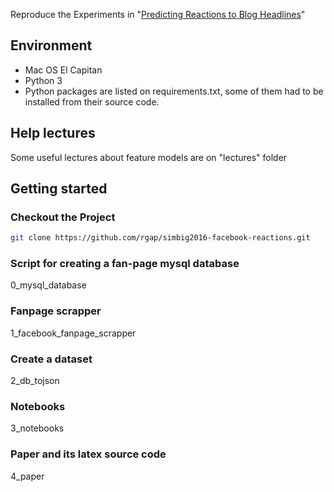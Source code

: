 Reproduce the Experiments in "[Predicting Reactions to Blog Headlines]()"

## Environment

- Mac OS El Capitan
- Python 3
- Python packages are listed on requirements.txt, some of them had to be installed from their source code.

## Help lectures

Some useful lectures about feature models are on "lectures" folder

## Getting started

### Checkout the Project

```sh
git clone https://github.com/rgap/simbig2016-facebook-reactions.git
```

### Script for creating a fan-page mysql database

0_mysql_database

### Fanpage scrapper

1_facebook_fanpage_scrapper

### Create a dataset

2_db_tojson

### Notebooks

3_notebooks

### Paper and its latex source code

4_paper
